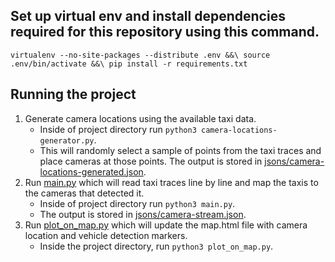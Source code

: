 ## Set up virtual env and install dependencies required for this repository using this command.

`virtualenv --no-site-packages --distribute .env &&\
    source .env/bin/activate &&\
    pip install -r requirements.txt`



## Running the project

1. Generate camera locations using the available taxi data.
    - Inside of project directory run `python3 camera-locations-generator.py`.
    - This will randomly select a sample of points from the taxi traces and place cameras at those points. The output is stored in [jsons/camera-locations-generated.json](jsons/camera-locations-generated.json).
2. Run [main.py](main.py) which will read taxi traces line by line and map the taxis to the cameras that detected it.
    - Inside of project directory run `python3 main.py`.
    - The output is stored in [jsons/camera-stream.json](jsons/camera-stream.json).
3. Run [plot_on_map.py](plot_on_map.py) which will update the map.html file with camera location and vehicle detection markers.
    - Inside the project directory, run `python3 plot_on_map.py`.

